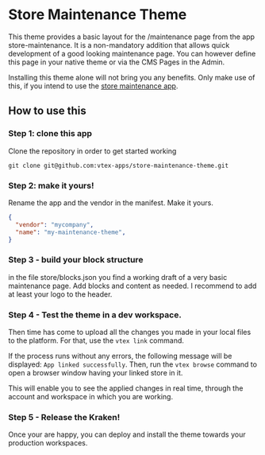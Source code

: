 # Store Maintenance Theme

This theme provides a basic layout for the /maintenance page from the app store-maintenance. It is a non-mandatory addition that allows quick development of a good looking maintenance page. You can however define this page in your native theme or via the CMS Pages in the Admin. 

Installing this theme alone will not bring you any benefits. Only make use of this, if you intend to use the [store maintenance app](https://github.com/vtex-apps/store-maintenance).

## How to use this

### Step 1: clone this app

Clone the repository in order to get started working

```shell
git clone git@github.com:vtex-apps/store-maintenance-theme.git
```


### Step 2: make it yours!
Rename the app and the vendor in the manifest. Make it yours.
```json
{
  "vendor": "mycompany",
  "name": "my-maintenance-theme",
}
```
### Step 3 - build your block structure

in the file store/blocks.json you find a working draft of a very basic maintenance page. Add blocks and content as needed. I recommend to add at least your logo to the header. 


### Step 4 -  Test the theme in a dev workspace.

Then time has come to upload all the changes you made in your local files to the platform. For that, use the `vtex link` command. 

If the process runs without any errors, the following message will be displayed: `App linked successfully`. Then, run the `vtex browse` command to open a browser window having your linked store in it.

This will enable you to see the applied changes in real time, through the account and workspace in which you are working.

### Step 5 - Release the Kraken!

Once your are happy, you can deploy and install the theme  towards your production workspaces.
